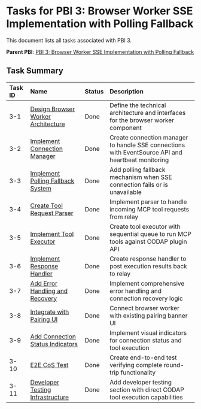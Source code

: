 # Tasks for PBI 3: Browser Worker SSE Implementation with Polling Fallback

This document lists all tasks associated with PBI 3.

**Parent PBI**: [PBI 3: Browser Worker SSE Implementation with Polling Fallback](./prd.md)

## Task Summary

| Task ID | Name | Status | Description |
| :------ | :--- | :----- | :---------- |
| 3-1 | [Design Browser Worker Architecture](./3-1.md) | Done | Define the technical architecture and interfaces for the browser worker component |
| 3-2 | [Implement Connection Manager](./3-2.md) | Done | Create connection manager to handle SSE connections with EventSource API and heartbeat monitoring |
| 3-3 | [Implement Polling Fallback System](./3-3.md) | Done | Add polling fallback mechanism when SSE connection fails or is unavailable |
| 3-4 | [Create Tool Request Parser](./3-4.md) | Done | Implement parser to handle incoming MCP tool requests from relay |
| 3-5 | [Implement Tool Executor](./3-5.md) | Done | Create tool executor with sequential queue to run MCP tools against CODAP plugin API |
| 3-6 | [Implement Response Handler](./3-6.md) | Done | Create response handler to post execution results back to relay |
| 3-7 | [Add Error Handling and Recovery](./3-7.md) | Done | Implement comprehensive error handling and connection recovery logic |
| 3-8 | [Integrate with Pairing UI](./3-8.md) | Done | Connect browser worker with existing pairing banner UI |
| 3-9 | [Add Connection Status Indicators](./3-9.md) | Done | Implement visual indicators for connection status and tool execution |
| 3-10 | [E2E CoS Test](./3-10.md) | Done | Create end-to-end test verifying complete round-trip functionality |
| 3-11 | [Developer Testing Infrastructure](./3-11.md) | Done | Add developer testing section with direct CODAP tool execution capabilities | 